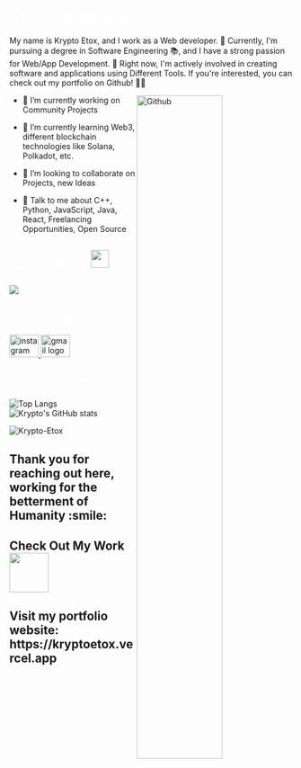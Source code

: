 <h1 align="left" style="color:white;" >Hey 👋 What's up?</h1>

<p align="left">My name is Krypto Etox, and I work as a Web developer. 🚀 Currently, I'm pursuing a degree in Software Engineering 📚, and I have a strong passion for Web/App Development. 💙 Right now, I'm actively involved in creating software and applications using Different Tools. If you're interested, you can check out my portfolio on Github! 📱👀</p>
<img width="55%" align="right" alt="Github" src="https://raw.githubusercontent.com/onimur/.github/master/.resources/git-header.svg" />

- 🔭 I’m currently working on Community Projects

- 🌱 I’m currently learning Web3, different blockchain technologies like Solana, Polkadot, etc.

- 👯 I’m looking to collaborate on Projects, new Ideas 

- 💬 Talk to me about C++, Python, JavaScript, Java, React, Freelancing Opportunities, Open Source 

<h2 align="left" style="color:white;" >💻 Tech Stack <img src = "https://media2.giphy.com/media/QssGEmpkyEOhBCb7e1/giphy.gif?cid=ecf05e47a0n3gi1bfqntqmob8g9aid1oyj2wr3ds3mg700bl&rid=giphy.gif" width = 32px></h2>

<div align="left">
  <a href="#">
    <img src="https://skillicons.dev/icons?i=html,css,js,c,mysql,python,bootstrap,firebase,photoshop,xd,figma,vscode,androidstudio,git,github&theme=dark" />
  </a>
</div>

<h2 align="left" style="color:white;" >🌐 My socials</h2>

<div align="left">
  <a href="https://instagram.com/prince.prajapati.1/" target="_blank">
    <img src="https://raw.githubusercontent.com/maurodesouza/profile-readme-generator/master/src/assets/icons/social/instagram/default.svg" width="52" height="40" alt="instagram logo"  />
  </a>
  <a href="https://krypto.etox@gmail.com" target="_blank">
    <img src="https://raw.githubusercontent.com/maurodesouza/profile-readme-generator/master/src/assets/icons/social/gmail/default.svg" width="52" height="40" alt="gmail logo"  />
  </a>
</div>

<h2 align="left" style="color:white;" >🔥 GitHub Stats</h2>

<div align="left">
  <img src="https://github-readme-stats.vercel.app/api/top-langs/?username=krypto-etox&layout=donut" alt="Top Langs" />
  <img src="https://github-readme-stats.vercel.app/api?username=krypto-etox&show_icons=true&theme=default" alt="Krypto's GitHub stats" />
  <p><img align="center" src="https://github-readme-streak-stats.herokuapp.com/?user=krypto-etox" alt="Krypto-Etox" /></p>
</div>

<div size='20px'><h2> Thank you for reaching out here, working for the betterment of Humanity :smile: </h2>
</div>

<h2> Check Out My Work <img src = "https://media1.giphy.com/media/JZ40cnfnN11KycrvMF/giphy.gif?cid=ecf05e47a0n3gi1bfqntqmob8g9aid1oyj2wr3ds3mg700bl&rid=giphy.gif" width = 70px> </h2>
<h2> Visit my portfolio website: https://kryptoetox.vercel.app </h2>
